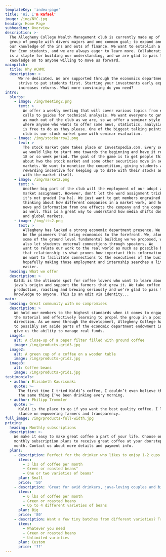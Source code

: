 ```yaml
---
templateKey: 'index-page'
title: 'Hi, I'm Rafael'
image: /img/NYC.jpg
heading: Home Page
subheading: Overview
description: >-
  The Allegheny College Wealth Management club is currently made up of a hardworking
  group of people with divers majors and one common goal; to expand and disperse
  our knowledge of the ins and outs of finance. We want to establish a framework
  for Econ students, and we are always eager to learn more. Collaborative learning
  is a staple for building our understanding, and we are glad to pass that
  knowledge on to anyone willing to move us forward.
mainpitch:
  title: Why ACWMC
  description: >
      We're dedicated. We are supported through the economics department. We
      strive to put students first. Starting your investments early exponentially
      increases returns. What more convincing do you need?
intro:
  blurbs:
    - image: /img/meeting2.png
      text: >
        We offer a weekly meeting that will cover various topics from earnings
        calls to guides for technical analysis. We want everyone to get
        as much out of the club as we are, so we offer a seminar style meeting
        where anyone who wants to offer some news, statistics, analysis, etc.
        is free to do as they please. One of the biggest talking points for the
        club is our stock market game with seminar evaluation.
    - image: /img/stockarrow2.png
      text: >
        The stock market game takes place on Investopedia.com. Every semester
        we would like to start one towards the beginning and have it run for that
        18 or so week period. The goal of the game is to get people thinking
        about hwo the stock market and some other securities move in secondary
        markets. We want to monetize the competition, giving students a more
        rewarding incentive for keeping up to date with their stocks and
        with the market itself.
    - image: /img/market2.png
      text: >
        Another big part of the club will the employment of our adopt a
        market assignment. However, don't let the word assignment trick you,
        it's not graded (ha ha). We just want to get members engrained into
        thinking about how different companies in a market work, and how
        news and information from one effects the company and the competition
        as well. This is a great way to understand how media shifts domestic
        and global markets.
    - image: /img/its2.png
      text: >
        Allegheny has lacked a strong economic department presence. We want to
        be the pioneers that bring economics to the forefront. We, along with
        some of the ground level fundamental building we've proposed, want to
        also let students external connections through speakers. We
        want to relate our work to the real world as much as possible because
        that relationship is what proves how important this information is.
        We want to facilitate connections to the executives of the business world,
        hopefully making those employment and internship searches a little bit
        easier.
  heading: What we offer
  description: >
    Kaldi is the ultimate spot for coffee lovers who want to learn about their
    java’s origin and support the farmers that grew it. We take coffee
    production, roasting and brewing seriously and we’re glad to pass that
    knowledge to anyone. This is an edit via identity...
main:
  heading: Great community with no compromises
  description: >
    We hold our members to the highest standards when it comes to engaging with
    the material and effectively learning to propel the group in a positive
    direction. As we move through the development, Allegheny College has elected
    to possibly set aside parts of the economic department endowment in order to
    give us the ability to manage real funds.
  image1:
    alt: A close-up of a paper filter filled with ground coffee
    image: /img/products-grid3.jpg
  image2:
    alt: A green cup of a coffee on a wooden table
    image: /img/products-grid2.jpg
  image3:
    alt: Coffee beans
    image: /img/products-grid1.jpg
testimonials:
  - author: Elisabeth Kaurismäki
    quote: >-
      The first time I tried Kaldi’s coffee, I couldn’t even believe that was
      the same thing I’ve been drinking every morning.
  - author: Philipp Trommler
    quote: >-
      Kaldi is the place to go if you want the best quality coffee. I love their
      stance on empowering farmers and transparency.
full_image: /img/products-full-width.jpg
pricing:
  heading: Monthly subscriptions
  description: >-
    We make it easy to make great coffee a part of your life. Choose one of our
    monthly subscription plans to receive great coffee at your doorstep each
    month. Contact us about more details and payment info.
  plans:
    - description: Perfect for the drinker who likes to enjoy 1-2 cups per day.
      items:
        - 3 lbs of coffee per month
        - Green or roasted beans"
        - One or two varieties of beans"
      plan: Small
      price: '50'
    - description: 'Great for avid drinkers, java-loving couples and bigger crowds'
      items:
        - 6 lbs of coffee per month
        - Green or roasted beans
        - Up to 4 different varieties of beans
      plan: Big
      price: '80'
    - description: Want a few tiny batches from different varieties? Try our custom plan
      items:
        - Whatever you need
        - Green or roasted beans
        - Unlimited varieties
      plan: Custom
      price: '??'
---
```


